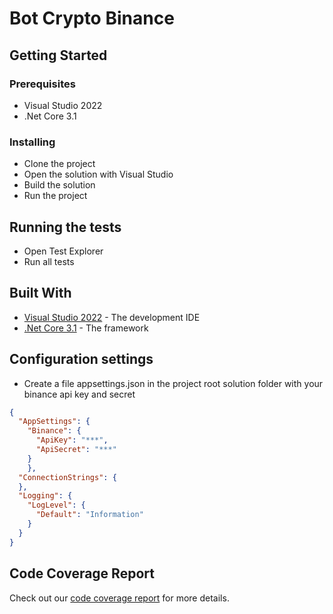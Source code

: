 # Bot Crypto Binance

## Getting Started

### Prerequisites
* Visual Studio 2022
* .Net Core 3.1

### Installing
* Clone the project
* Open the solution with Visual Studio
* Build the solution
* Run the project

## Running the tests
* Open Test Explorer
* Run all tests

## Built With
* [Visual Studio 2022](https://visualstudio.microsoft.com/fr/downloads/) - The development IDE
* [.Net Core 3.1](https://www.microsoft.com/net/download/dotnet-core/3.1) - The framework

## Configuration settings
* Create a file appsettings.json in the project root solution folder with your binance api key and secret
```json
{
  "AppSettings": {
    "Binance": {
      "ApiKey": "***",
      "ApiSecret": "***"
    }
    },
  "ConnectionStrings": {
  },
  "Logging": {
    "LogLevel": {
      "Default": "Information"
    }
  }
}
```

## Code Coverage Report

Check out our [code coverage report](https://bogardt.github.io/BinanceBot/index.html) for more details.
